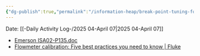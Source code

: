 ```yaml
---
{"dg-publish":true,"permalink":"/information-heap/break-point-tuning-for-flow-meter-tuning/","noteIcon":"","created":"2025-04-07T13:55:05.676-05:00"}
---
```


Date: [[-Daily Activity Log-/2025 04-April 07\|2025 04-April 07]]

- [Emerson ISA02-P135.doc](https://www.emerson.com/documents/automation/white-paper-reducing-process-variablity-by-using-faster-responding-flowmeters-in-flow-control-rosemount-en-77344.pdf)
- [Flowmeter calibration: Five best practices you need to know | Fluke](https://www.fluke.com/no-no/finn-ut-mer/blogg/trykkalibrering/flowmeter-calibration-five-best-practices-you-need-know)